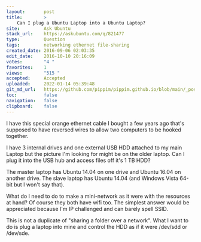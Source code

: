 ```yaml
---
layout:       post
title:        >
    Can I plug a Ubuntu Laptop into a Ubuntu Laptop?
site:         Ask Ubuntu
stack_url:    https://askubuntu.com/q/821477
type:         Question
tags:         networking ethernet file-sharing
created_date: 2016-09-06 02:03:35
edit_date:    2016-10-10 20:16:09
votes:        "4 "
favorites:    1
views:        "515 "
accepted:     Accepted
uploaded:     2022-01-14 05:39:48
git_md_url:   https://github.com/pippim/pippim.github.io/blob/main/_posts/2016/2016-09-06-Can-I-plug-a-Ubuntu-Laptop-into-a-Ubuntu-Laptop^.md
toc:          false
navigation:   false
clipboard:    false
---
```


I have this special orange ethernet cable I bought a few years ago that's supposed to have reversed wires to allow two computers to be hooked together.

I have 3 internal drives and one external USB HDD attached to my main Laptop but the picture I'm looking for might be on the older laptop. Can I plug it into the USB hub and access files off it's 1 TB HDD?

The master laptop has Ubuntu 14.04 on one drive and Ubuntu 16.04 on another drive. The slave laptop has Ubuntu 14.04 (and Windows Vista 64-bit but I won't say that).

What do I need to do to make a mini-network as it were with the resources at hand? Of course they both have wifi too. The simplest answer would be appreciated because I'm IP challenged and can barely spell SSID.

This is not a duplicate of "sharing a folder over a network". What I want to do is plug a laptop into mine and control the HDD as if it were /dev/sdd or /dev/sde.
